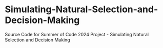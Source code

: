 # Simulating-Natural-Selection-and-Decision-Making
Source Code for Summer of Code 2024 Project - Simulating Natural Selection and Decision Making
